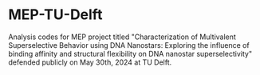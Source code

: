 # MEP-TU-Delft
Analysis codes for MEP project titled "Characterization of Multivalent Superselective Behavior using DNA Nanostars: Exploring the influence of binding affinity and structural flexibility on DNA nanostar superselectivity" defended publicly on May 30th, 2024 at TU Delft. 

